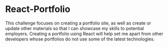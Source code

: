 # React-Portfolio
This challenge focuses on creating a portfolio site, as well as create or update other materials so that I can showcase my skills to potential employers. Creating a portfolio using React will help set me apart from other developers whose portfolios do not use some of the latest technologies.
